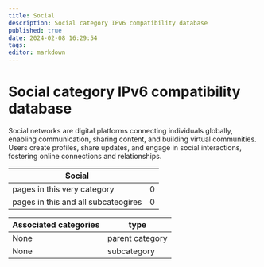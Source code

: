 ```yaml
---
title: Social
description: Social category IPv6 compatibility database
published: true
date: 2024-02-08 16:29:54 
tags:
editor: markdown
---
```


# Social category IPv6 compatibility database


Social networks are digital platforms connecting individuals globally, enabling communication, sharing content, and building virtual communities. Users create profiles, share updates, and engage in social interactions, fostering online connections and relationships.


| Social   |   |
| - | - |
| pages in this very category | 0 |
| pages in this and all subcateogires | 0 |

| Associated categories | type |
| - | - |
| None | parent category |
| None | subcategory |
